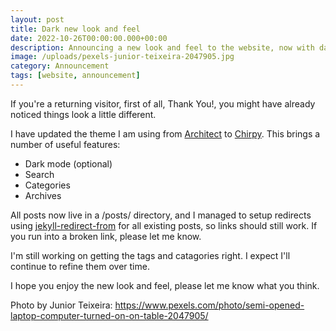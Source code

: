 ```yaml
---
layout: post
title: Dark new look and feel
date: 2022-10-26T00:00:00.000+00:00
description: Announcing a new look and feel to the website, now with dark mode!
image: /uploads/pexels-junior-teixeira-2047905.jpg
category: Announcement
tags: [website, announcement]
---
```

If you're a returning visitor, first of all, Thank You!, you might have already noticed things look a little different.

I have updated the theme I am using from [Architect](https://pages-themes.github.io/architect/) to [Chirpy](https://chirpy.cotes.page/). This brings a number of useful features:

* Dark mode (optional)
* Search
* Categories
* Archives

All posts now live in a /posts/ directory, and I managed to setup redirects using [jekyll-redirect-from](https://github.com/jekyll/jekyll-redirect-from) for all existing posts, so links should still work. If you run into a broken link, please let me know.

I'm still working on getting the tags and catagories right. I expect I'll continue to refine them over time.

I hope you enjoy the new look and feel, please let me know what you think.

Photo by Junior Teixeira: <https://www.pexels.com/photo/semi-opened-laptop-computer-turned-on-on-table-2047905/>
